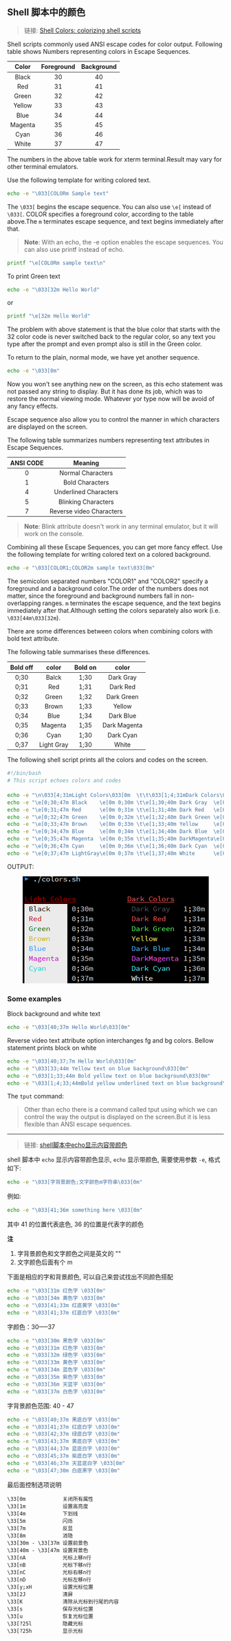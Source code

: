 ## Shell 脚本中的颜色

> 链接: [Shell Colors: colorizing shell scripts][link1]

Shell scripts commonly used ANSI escape codes for color output.
Following table shows Numbers representing colors in Escape Sequences.

| Color   | Foreground | Background |
| :---:   | :--------: | :--------: |
| Black   | 30         | 40         |
| Red     | 31         | 41         |
| Green   | 32         | 42         |
| Yellow  | 33         | 43         |
| Blue    | 34         | 44         |
| Magenta | 35         | 45         |
| Cyan    | 36         | 46         |
| White   | 37         | 47         |

The numbers in the above table work for xterm terminal.Result may vary
for other terminal emulators.

Use the following template for writing colored text.

```bash
echo -e "\033[COLORm Sample text"
```

The `\033[` begins the escape sequence. You can also use `\e[` instead
of `\033[`. COLOR specifies a foreground color, according to the table
above.The `m` terminates escape sequence, and text begins immediately
after that.

> **Note**: With an echo, the -e option enables the escape sequences. You can
> also use printf instead of echo.

```bash
printf "\e[COLORm sample text\n"
```

To print Green text

```bash
echo -e "\033[32m Hello World"
```

or

```bash
printf "\e[32m Hello World"
```

The problem with above statement is that the blue color that starts
with the 32 color code is never switched back to the regular color, so
any text you type after the prompt and even prompt also is still in the
Green color.

To return to the plain, normal mode, we have yet another sequence.

```bash
echo -e "\033[0m"
```

Now you won't see anything new on the screen, as this echo statement
was not passed any string to display. But it has done its job, which
was to restore the normal viewing mode. Whatever yor type now will be
avoid of any fancy effects.

Escape sequence also allow you to control the manner in which
characters are displayed on the screen.

The following table summarizes numbers representing text attributes
in Escape Sequences.

| ANSI CODE | Meaning                  |
| :-------: | :-----:                  |
| 0         | Normal Characters        |
| 1         | Bold Characters          |
| 4         | Underlined Characters    |
| 5         | Blinking Characters      |
| 7         | Reverse video Characters |

> **Note**: Blink attribute doesn't work in any terminal emulator, but it
> will work on the console.

Combining all these Escape Sequences, you can get more fancy effect.
Use the following template for writing colored text on a colored
background.

```bash
echo -e "\033[COLOR1;COLOR2m sample text\033[0m"
```

The semicolon separated numbers "COLOR1" and "COLOR2" specify a
foreground and a background color.The order of the numbers does not
matter, since the foreground and background numbers fall in non-
overlapping ranges. `m` terminates the escape sequence, and the text
begins immediately after that.Although setting the colors separately
also work (i.e. `\033[44m\033[32m`).

There are some differences between colors when combining colors with
bold text attribute.

The following table summarises these differences.

| Bold off | color      | Bold on | color        |
| :------: | :---:      | :-----: | :---:        |
| 0;30     | Balck      | 1;30    | Dark Gray    |
| 0;31     | Red        | 1;31    | Dark Red     |
| 0;32     | Green      | 1;32    | Dark Green   |
| 0;33     | Brown      | 1;33    | Yellow       |
| 0;34     | Blue       | 1;34    | Dark Blue    |
| 0;35     | Magenta    | 1;35    | Dark Magenta |
| 0;36     | Cyan       | 1;30    | Dark Cyan    |
| 0;37     | Light Gray | 1;30    | White        |

The following shell script prints all the colors and codes on the screen.

```bash
#!/bin/bash
# This script echoes colors and codes

echo -e "\n\033[4;31mLight Colors\033[0m  \t\t\033[1;4;31mDark Colors\033[0m"
echo -e "\e[0;30;47m Black    \e[0m 0;30m \t\e[1;30;40m Dark Gray  \e[0m 1;30m"
echo -e "\e[0;31;47m Red      \e[0m 0;31m \t\e[1;31;40m Dark Red   \e[0m 1;31m"
echo -e "\e[0;32;47m Green    \e[0m 0;32m \t\e[1;32;40m Dark Green \e[0m 1;32m"
echo -e "\e[0;33;47m Brown    \e[0m 0;33m \t\e[1;33;40m Yellow     \e[0m 1;33m"
echo -e "\e[0;34;47m Blue     \e[0m 0;34m \t\e[1;34;40m Dark Blue  \e[0m 1;34m"
echo -e "\e[0;35;47m Magenta  \e[0m 0;35m \t\e[1;35;40m DarkMagenta\e[0m 1;35m"
echo -e "\e[0;36;47m Cyan     \e[0m 0;36m \t\e[1;36;40m Dark Cyan  \e[0m 1;36m"
echo -e "\e[0;37;47m LightGray\e[0m 0;37m \t\e[1;37;40m White      \e[0m 1;37m"
```

OUTPUT:

<p align="center">
    <img src="img/shell-colors.png">
</p>

### Some examples

Block background and white text

```bash
echo -e "\033[40;37m Hello World\033[0m"
```

Reverse video text attribute option interchanges fg and bg colors.
Bellow statement prints block on white

```bash
echo -e "\033[40;37;7m Hello World\033[0m"
echo -e "\033[33;44m Yellow text on blue background\033[0m"
echo -e "\033[1;33;44m Bold yellow text on blue background\033[0m"
echo -e "\033[1;4;33;44mBold yellow underlined text on blue background\033[0m"
```

The `tput` command:

> Other than echo there is a command called tput using which we
> can control the way the output is displayed on the screen.But it is
> less flexible than ANSI escape sequences.


---

> 链接: [shell脚本中echo显示内容带颜色][link2]

shell 脚本中 `echo` 显示内容带颜色显示, `echo` 显示带颜色, 需要使用参数 `-e`,
格式如下:

```bash
echo -e "\033[字背景颜色;文字颜色m字符串\033[0m"
```

例如:

```bash
echo -e "\033[41;36m something here \033[0m"
```

其中 41 的位置代表底色, 36 的位置是代表字的颜色

**注**

1. 字背景颜色和文字颜色之间是英文的 ""
2. 文字颜色后面有个 m

下面是相应的字和背景颜色, 可以自己来尝试找出不同颜色搭配

```bash
echo -e "\033[31m 红色字 \033[0m"
echo -e "\033[34m 黄色字 \033[0m"
echo -e "\033[41;33m 红底黄字 \033[0m"
echo -e "\033[41;37m 红底白字 \033[0m"
```

字颜色：30—–37

```bash
echo -e "\033[30m 黑色字 \033[0m"
echo -e "\033[31m 红色字 \033[0m"
echo -e "\033[32m 绿色字 \033[0m"
echo -e "\033[33m 黄色字 \033[0m"
echo -e "\033[34m 蓝色字 \033[0m"
echo -e "\033[35m 紫色字 \033[0m"
echo -e "\033[36m 天蓝字 \033[0m"
echo -e "\033[37m 白色字 \033[0m"
```

字背景颜色范围: 40 - 47

```bash
echo -e "\033[40;37m 黑底白字 \033[0m"
echo -e "\033[41;37m 红底白字 \033[0m"
echo -e "\033[42;37m 绿底白字 \033[0m"
echo -e "\033[43;37m 黄底白字 \033[0m"
echo -e "\033[44;37m 蓝底白字 \033[0m"
echo -e "\033[45;37m 紫底白字 \033[0m"
echo -e "\033[46;37m 天蓝底白字 \033[0m"
echo -e "\033[47;30m 白底黑字 \033[0m"
```

最后面控制选项说明

```
\33[0m            关闭所有属性
\33[1m            设置高亮度
\33[4m            下划线
\33[5m            闪烁
\33[7m            反显
\33[8m            消隐
\33[30m - \33[37m 设置前景色
\33[40m - \33[47m 设置背景色
\33[nA            光标上移n行
\33[nB            光标下移n行
\33[nC            光标右移n行
\33[nD            光标左移n行
\33[y;xH          设置光标位置
\33[2J            清屏
\33[K             清除从光标到行尾的内容
\33[s             保存光标位置
\33[u             恢复光标位置
\33[?25l          隐藏光标
\33[?25h          显示光标
```

[link1]: http://www.bashguru.com/2010/01/shell-colors-colorizing-shell-scripts.html
[link2]: https://www.cnblogs.com/lr-ting/archive/2013/02/28/2936792.html
